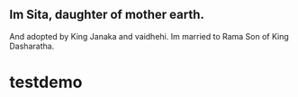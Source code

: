 ## Im Sita, daughter of mother earth.
And adopted by King Janaka and vaidhehi. 
Im married to Rama Son of King Dasharatha.
# testdemo
